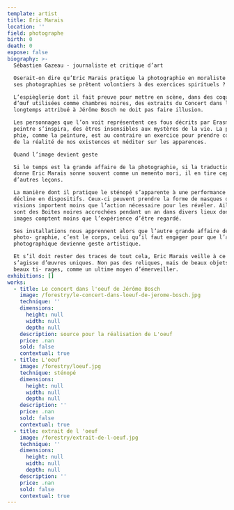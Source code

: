 ```yaml
---
template: artist
title: Eric Marais
location: ''
field: photographe
birth: 0
death: 0
expose: false
biography: >-
  Sébastien Gazeau - journaliste et critique d’art

  Oserait-on dire qu’Eric Marais pratique la photographie en moraliste et que
  ses photographies se prêtent volontiers à des exercices spirituels ?

  L’espièglerie dont il fait preuve pour mettre en scène, dans des coquilles
  d’œuf utilisées comme chambres noires, des extraits du Concert dans l’œuf
  longtemps attribué à Jérôme Bosch ne doit pas faire illusion.

  Les personnages que l’on voit représentent ces fous décrits par Erasme dont le
  peintre s’inspira, des êtres insensibles aux mystères de la vie. La photogra-
  phie, comme la peinture, est au contraire un exercice pour prendre conscience
  de la réalité de nos existences et méditer sur les apparences.

  Quand l’image devient geste

  Si le temps est la grande affaire de la photographie, si la traduction qu’en
  donne Eric Marais sonne souvent comme un memento mori, il en tire cepen- dant
  d’autres leçons.

  La manière dont il pratique le sténopé s’apparente à une performance qu’il
  décline en dispositifs. Ceux-ci peuvent prendre la forme de masques dont les
  visions importent moins que l’action nécessaire pour les révéler. Ailleurs, ce
  sont des Boites noires accrochées pendant un an dans divers lieux dont les
  images comptent moins que l’expérience d’être regardé.

  Ses installations nous apprennent alors que l’autre grande affaire de la
  photo- graphie, c’est le corps, celui qu’il faut engager pour que l’acte
  photographique devienne geste artistique.

  Et s’il doit rester des traces de tout cela, Eric Marais veille à ce qu’il
  s’agisse d’œuvres uniques. Non pas des reliques, mais de beaux objets, de
  beaux ti- rages, comme un ultime moyen d’émerveiller.
exhibitions: []
works:
  - title: Le concert dans l'oeuf de Jérôme Bosch
    image: /forestry/le-concert-dans-loeuf-de-jerome-bosch.jpg
    technique: ''
    dimensions:
      height: null
      width: null
      depth: null
    description: source pour la réalisation de L'oeuf
    price: .nan
    sold: false
    contextual: true
  - title: L'oeuf
    image: /forestry/loeuf.jpg
    technique: sténopé
    dimensions:
      height: null
      width: null
      depth: null
    description: ''
    price: .nan
    sold: false
    contextual: true
  - title: extrait de l 'oeuf
    image: /forestry/extrait-de-l-oeuf.jpg
    technique: ''
    dimensions:
      height: null
      width: null
      depth: null
    description: ''
    price: .nan
    sold: false
    contextual: true
---
```



